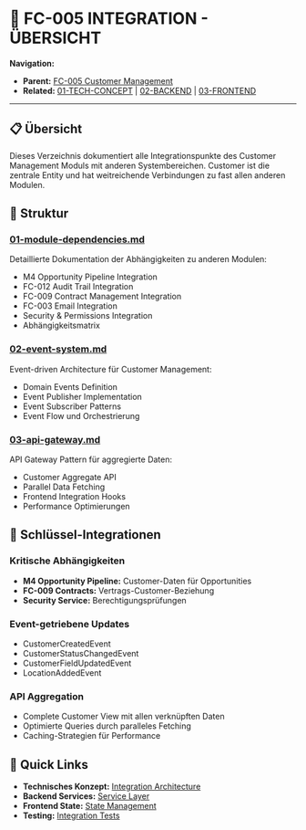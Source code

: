 # 🔗 FC-005 INTEGRATION - ÜBERSICHT

**Navigation:**
- **Parent:** [FC-005 Customer Management](/Users/joergstreeck/freshplan-sales-tool/docs/features/FC-005-CUSTOMER-MANAGEMENT/README.md)
- **Related:** [01-TECH-CONCEPT](/Users/joergstreeck/freshplan-sales-tool/docs/features/FC-005-CUSTOMER-MANAGEMENT/01-TECH-CONCEPT/README.md) | [02-BACKEND](/Users/joergstreeck/freshplan-sales-tool/docs/features/FC-005-CUSTOMER-MANAGEMENT/02-BACKEND/README.md) | [03-FRONTEND](/Users/joergstreeck/freshplan-sales-tool/docs/features/FC-005-CUSTOMER-MANAGEMENT/03-FRONTEND/README.md)

---

## 📋 Übersicht

Dieses Verzeichnis dokumentiert alle Integrationspunkte des Customer Management Moduls mit anderen Systembereichen. Customer ist die zentrale Entity und hat weitreichende Verbindungen zu fast allen anderen Modulen.

## 📂 Struktur

### [01-module-dependencies.md](./01-module-dependencies.md)
Detaillierte Dokumentation der Abhängigkeiten zu anderen Modulen:
- M4 Opportunity Pipeline Integration
- FC-012 Audit Trail Integration
- FC-009 Contract Management Integration
- FC-003 Email Integration
- Security & Permissions Integration
- Abhängigkeitsmatrix

### [02-event-system.md](./02-event-system.md)
Event-driven Architecture für Customer Management:
- Domain Events Definition
- Event Publisher Implementation
- Event Subscriber Patterns
- Event Flow und Orchestrierung

### [03-api-gateway.md](./03-api-gateway.md)
API Gateway Pattern für aggregierte Daten:
- Customer Aggregate API
- Parallel Data Fetching
- Frontend Integration Hooks
- Performance Optimierungen

## 🎯 Schlüssel-Integrationen

### Kritische Abhängigkeiten
- **M4 Opportunity Pipeline:** Customer-Daten für Opportunities
- **FC-009 Contracts:** Vertrags-Customer-Beziehung
- **Security Service:** Berechtigungsprüfungen

### Event-getriebene Updates
- CustomerCreatedEvent
- CustomerStatusChangedEvent
- CustomerFieldUpdatedEvent
- LocationAddedEvent

### API Aggregation
- Complete Customer View mit allen verknüpften Daten
- Optimierte Queries durch paralleles Fetching
- Caching-Strategien für Performance

## 🚀 Quick Links

- **Technisches Konzept:** [Integration Architecture](/Users/joergstreeck/freshplan-sales-tool/docs/features/FC-005-CUSTOMER-MANAGEMENT/01-TECH-CONCEPT/02-architecture-decisions.md)
- **Backend Services:** [Service Layer](/Users/joergstreeck/freshplan-sales-tool/docs/features/FC-005-CUSTOMER-MANAGEMENT/02-BACKEND/02-services.md)
- **Frontend State:** [State Management](/Users/joergstreeck/freshplan-sales-tool/docs/features/FC-005-CUSTOMER-MANAGEMENT/03-FRONTEND/02-state-management.md)
- **Testing:** [Integration Tests](/Users/joergstreeck/freshplan-sales-tool/docs/features/FC-005-CUSTOMER-MANAGEMENT/05-TESTING/02-integration-tests.md)